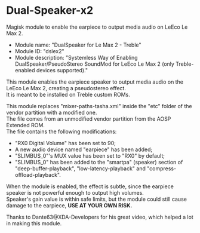 # Dual-Speaker-x2
<p>Magisk module to enable the earpiece to output media audio on LeEco Le Max 2.</p>

<p><ul>
	<li> Module name: "DualSpeaker for Le Max 2 - Treble"</li>
	<li> Module ID: "dslex2"</li>
	<li> Module description: "Systemless Way of Enabling DualSpeaker/PseudoStereo SoundMod for LeEco Le Max 2 (only Treble-enabled devices supported)."</li>
</ul></p>

<p>This module enables the earpiece speaker to output media audio on the LeEco Le Max 2, creating a pseudostereo effect.<br>
It is meant to be installed on Treble custom ROMs.</p>


<p>This module replaces "mixer-paths-tasha.xml" inside the "etc" folder of the vendor partition with a modified one.<br>
The file comes from an unmodified vendor partition from the AOSP Extended ROM.<br>
The file contains the following modifications:<br>
<ul>
	<li> "RX0 Digital Volume" has been set to 90;</li>
	<li> A new audio device named "earpiece" has been added;</li>
	<li> "SLIMBUS_0"'s MUX value has been set to "RX0" by default;</li>
	<li> "SLIMBUS_0" has been added to the "smartpa" (speaker) section of "deep-buffer-playback", "low-latency-playback" and "compress-offload-playback".</li>
</ul></p>
	
<p>When the module is enabled, the effect is subtle, since the earpiece speaker is not powerful enough to output high volumes.<br>
Speaker's gain value is within safe limits, but the module could still cause damage to the earpiece, <b>USE AT YOUR OWN RISK.</b></p>


<p>Thanks to Dante63@XDA-Developers for his great video, which helped a lot in making this module.</p>
